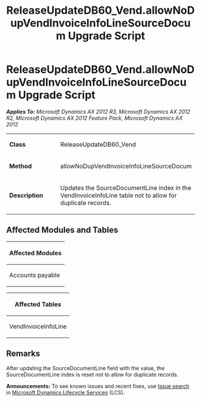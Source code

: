 ﻿---
title: ReleaseUpdateDB60_Vend.allowNoDupVendInvoiceInfoLineSourceDocum Upgrade Script
TOCTitle: ReleaseUpdateDB60_Vend.allowNoDupVendInvoiceInfoLineSourceDocum Upgrade Script
ms:assetid: 43b19cda-335c-6fa4-182e-5264fba0cb02
ms:mtpsurl: https://msdn.microsoft.com/en-us/library/JJ718877(v=AX.60)
ms:contentKeyID: 49707921
ms.date: 05/18/2015
mtps_version: v=AX.60
---

# ReleaseUpdateDB60\_Vend.allowNoDupVendInvoiceInfoLineSourceDocum Upgrade Script 


_**Applies To:** Microsoft Dynamics AX 2012 R3, Microsoft Dynamics AX 2012 R2, Microsoft Dynamics AX 2012 Feature Pack, Microsoft Dynamics AX 2012_

<table>
<colgroup>
<col style="width: 50%" />
<col style="width: 50%" />
</colgroup>
<tbody>
<tr class="odd">
<td><p><strong>Class</strong></p></td>
<td><p>ReleaseUpdateDB60_Vend</p></td>
</tr>
<tr class="even">
<td><p><strong>Method</strong></p></td>
<td><p>allowNoDupVendInvoiceInfoLineSourceDocum</p></td>
</tr>
<tr class="odd">
<td><p><strong>Description</strong></p></td>
<td><p>Updates the SourceDocumentLine index in the VendInvoiceInfoLine table not to allow for duplicate records.</p></td>
</tr>
</tbody>
</table>


## Affected Modules and Tables

<table>
<colgroup>
<col style="width: 100%" />
</colgroup>
<thead>
<tr class="header">
<th><p>Affected Modules</p></th>
</tr>
</thead>
<tbody>
<tr class="odd">
<td><p>Accounts payable</p></td>
</tr>
</tbody>
</table>


<table>
<colgroup>
<col style="width: 100%" />
</colgroup>
<thead>
<tr class="header">
<th><p>Affected Tables</p></th>
</tr>
</thead>
<tbody>
<tr class="odd">
<td><p>VendInvoiceInfoLine</p></td>
</tr>
</tbody>
</table>


## Remarks

After updating the SourceDocumentLine field with the value, the SourceDocumentLine index is reset not to allow for duplicate records.

  
**Announcements:** To see known issues and recent fixes, use [Issue search](http://go.microsoft.com/fwlink/?linkid=389258) in [Microsoft Dynamics Lifecycle Services](http://go.microsoft.com/fwlink/?linkid=306505) (LCS).

